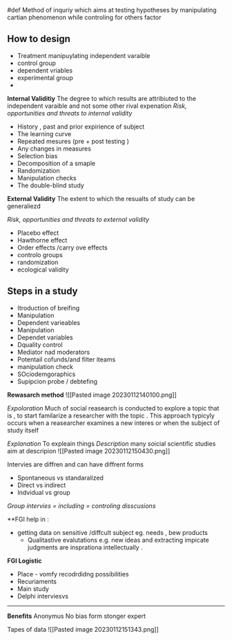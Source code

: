 #def 
Method of inquriy which aims at testing hypotheses by manipulating cartian phenomenon while controling for others factor 


## How to design
- Treatment manipuylating independent varaible 
- control group 
- dependent vriables 
- experimental group
-


**Internal Validitiy**
The degree to which results are attribiuted to the independent varaible and not some other rival expenation 
*Risk, opportunities and threats to internal validity*
- History , past  and prior expirience of subject 
- The learning curve 
- Repeated mesures (pre + post testing )
- Any changes in measures 
- Selection bias 
- Decomposition of a smaple 
- Randomization 
- Manipulation checks 
- The double-blind study




**External Validity**
The extent to which the resualts of study can be generaliezd 

*Risk, opportunities and threats to external validity*

- Placebo effect 
- Hawthorne effect 
- Order effects /carry ove effects 
- controlo groups 
- randomization 
- ecological validity 

## Steps in a study

- Itroduction of breifing 
- Manipulation 
- Dependent varieables 
- Manipulation 
- Dependet variables 
- Dquality control 
- Mediator nad moderators 
- Potentail cofunds/and filter iteams 
- manipulation check
- SOciodemgoraphics 
- Supipcion probe / debtefing 

**Rewasarch method**
![[Pasted image 20230112140100.png]]

*Expoloration* 
Much of social reasearch is conducted to explore a topic that is , to start familarize a researcher with the topic .
This approach typicyly occurs when a reasearcher examines a new interes or when the subject of study itself 

*Explanation*
To expleain things 
*Description*
many soicial scientific studies aim at descripion
![[Pasted image 20230112150430.png]]


Intervies are diffren and can have diffrent forms 
- Spontaneous vs standaralized
- Direct vs indirect 
- Indvidual vs group

*Group intervies = including = controling disscusions* 



**FGI help in : 
- getting data on sensitive /diffcult subject eg. needs , bew products 
	- Qualitastive evalutations e.g. new ideas  and extracting impicate judgments are insprationa intellectually .


**FGI Logistic**
- Place - vomfy recodrdidng possibilities 
- Recuriaments 
- Main study 
- Delphi interviesvs 

---

**Benefits**
Anonymus 
No bias form stonger
expert 

Tapes of data
![[Pasted image 20230112151343.png]]


